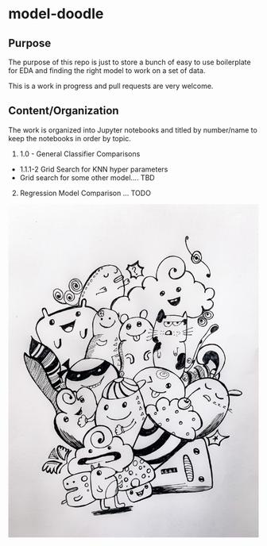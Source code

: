 # model-doodle

## Purpose

The purpose of this repo is just to store a bunch of easy to use boilerplate for EDA and finding the right model to work on a set of data.

This is a work in progress and pull requests are very welcome.

## Content/Organization

The work is organized into Jupyter notebooks and titled by number/name to keep the notebooks in order by topic.

1. 1.0 - General Classifier Comparisons
  - 1.1.1-2 Grid Search for KNN hyper parameters
  - Grid search for some other model.... TBD
2. Regression Model Comparison ... TODO

![alt text](images/doodle.jpeg)
